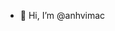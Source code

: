 - 👋 Hi, I’m @anhvimac

<!---
anhvimac/anhvimac is a ✨ special ✨ repository because its `README.md` (this file) appears on your GitHub profile.
You can click the Preview link to take a look at your changes.
--->
